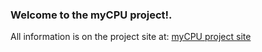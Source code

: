 ### Welcome to the myCPU project!.

All information is on the project site at: [myCPU project site](https://mycpu.mylabpcb.com/)

